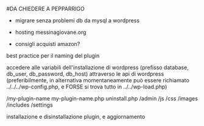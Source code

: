  #DA CHIEDERE A PEPPARRIGO

* migrare senza problemi db da mysql a wordpress

* hosting messinagiovane.org

* consigli acquisti amazon?



best practice per il naming del plugin
 
accedere alle variabili dell'installazione di wordpress (prefisso database, db_user, db_password, db_host) attraverso le api di wordpress (preferibilmente, in alternativa momentaneamente può essere richiamato ../../../wp-config.php, e FORSE si trova tutto in ../../wp-load.php)

/my-plugin-name
     my-plugin-name.php
     uninstall.php
     /admin
     /js
     /css
     /images
     /includes
     /settings

installazione e disinstallazione plugin, e aggiornamento
